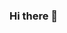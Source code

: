 ### Hi there 👋

<!--
**uzanb/uzanb** is a ✨ _special_ ✨ repository because its `README.md` (this file) appears on your GitHub profile.

Here are some ideas to get you started:


- 💬 Ask me about what I like doing in my freetime
- 📫 How to reach me: johnlorem1@yahoo.com
- 😄 Pronouns: He/Him

-->
